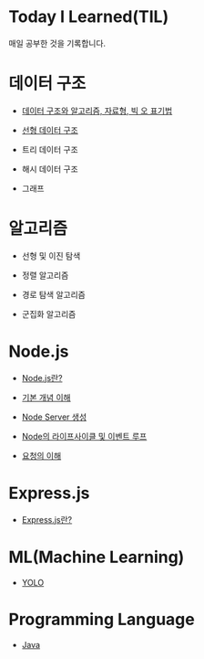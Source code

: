 # Today I Learned(TIL)

매일 공부한 것을 기록합니다.

# 데이터 구조

- [데이터 구조와 알고리즘, 자료형, 빅 오 표기법](https://github.com/grayashh/TIL/blob/main/DataStructure/1.md)

- [선형 데이터 구조](https://github.com/grayashh/TIL/blob/main/DataStructure/2.md)

- 트리 데이터 구조

- 해시 데이터 구조

- 그래프

# 알고리즘

- 선형 및 이진 탐색

- 정렬 알고리즘

- 경로 탐색 알고리즘

- 군집화 알고리즘

# Node.js

- [Node.js란?](https://github.com/grayashh/TIL/blob/main/Node.js/1.md)

- [기본 개념 이해](https://github.com/grayashh/TIL/blob/main/Node.js/2.md)

- [Node Server 생성](https://github.com/grayashh/TIL/blob/main/Node.js/3.md)

- [Node의 라이프사이클 및 이벤트 루프](https://github.com/grayashh/TIL/blob/main/Node.js/4.md)

- [요청의 이해](https://github.com/grayashh/TIL/blob/main/Node.js/5.md)

# Express.js

- [Express.js란?](https://github.com/grayashh/TIL/blob/main/Express.js/1.md)

# ML(Machine Learning)

- [YOLO](https://github.com/grayashh/TIL/blob/main/MachineLearning/1.md)

# Programming Language

- [Java](https://github.com/grayashh/TIL/blob/main/ProgrammingLanguage/Java/README.md)
